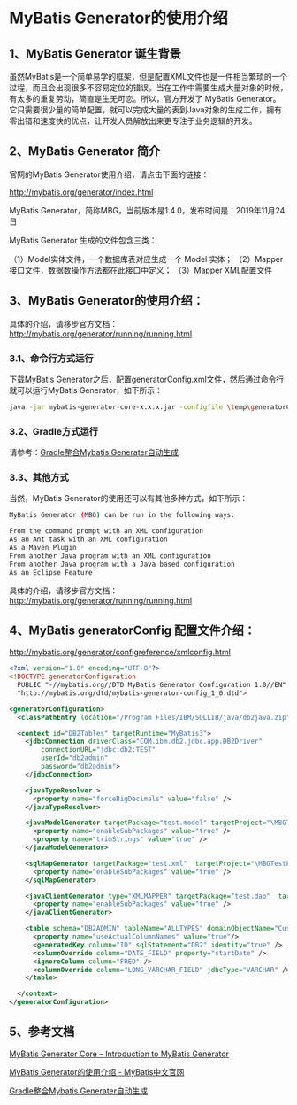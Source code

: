 # MyBatis Generator的使用介绍

## 1、MyBatis Generator 诞生背景

虽然MyBatis是一个简单易学的框架，但是配置XML文件也是一件相当繁琐的一个过程，而且会出现很多不容易定位的错误。当在工作中需要生成大量对象的时候，有太多的重复劳动，简直是生无可恋。所以，官方开发了 MyBatis Generator。它只需要很少量的简单配置，就可以完成大量的表到Java对象的生成工作，拥有零出错和速度快的优点，让开发人员解放出来更专注于业务逻辑的开发。

## 2、MyBatis Generator 简介

官网的MyBatis Generator使用介绍，请点击下面的链接：

http://mybatis.org/generator/index.html

MyBatis Generator，简称MBG，当前版本是1.4.0，发布时间是：2019年11月24日

MyBatis Generator 生成的文件包含三类：

（1）Model实体文件，一个数据库表对应生成一个 Model 实体；
（2）Mapper接口文件，数据数操作方法都在此接口中定义；
（3）Mapper XML配置文件

## 3、MyBatis Generator的使用介绍：

具体的介绍，请移步官方文档：http://mybatis.org/generator/running/running.html

### 3.1、命令行方式运行

下载MyBatis Generator之后，配置generatorConfig.xml文件，然后通过命令行就可以运行MyBatis Generator，如下所示：

```bash
java -jar mybatis-generator-core-x.x.x.jar -configfile \temp\generatorConfig.xml -overwrite
```

### 3.2、Gradle方式运行

请参考：[Gradle整合Mybatis Generater自动生成](https://blog.csdn.net/dgfdhgghd/article/details/126794791)

### 3.3、其他方式

当然，MyBatis Generator的使用还可以有其他多种方式，如下所示：

```bash
MyBatis Generator (MBG) can be run in the following ways:

From the command prompt with an XML configuration
As an Ant task with an XML configuration
As a Maven Plugin
From another Java program with an XML configuration
From another Java program with a Java based configuration
As an Eclipse Feature
```

具体的介绍，请移步官方文档：http://mybatis.org/generator/running/running.html

## 4、MyBatis generatorConfig 配置文件介绍：

http://mybatis.org/generator/configreference/xmlconfig.html

```xml
<?xml version="1.0" encoding="UTF-8"?>
<!DOCTYPE generatorConfiguration
  PUBLIC "-//mybatis.org//DTD MyBatis Generator Configuration 1.0//EN"
  "http://mybatis.org/dtd/mybatis-generator-config_1_0.dtd">

<generatorConfiguration>
  <classPathEntry location="/Program Files/IBM/SQLLIB/java/db2java.zip" />

  <context id="DB2Tables" targetRuntime="MyBatis3">
    <jdbcConnection driverClass="COM.ibm.db2.jdbc.app.DB2Driver"
        connectionURL="jdbc:db2:TEST"
        userId="db2admin"
        password="db2admin">
    </jdbcConnection>

    <javaTypeResolver >
      <property name="forceBigDecimals" value="false" />
    </javaTypeResolver>

    <javaModelGenerator targetPackage="test.model" targetProject="\MBGTestProject\src">
      <property name="enableSubPackages" value="true" />
      <property name="trimStrings" value="true" />
    </javaModelGenerator>

    <sqlMapGenerator targetPackage="test.xml"  targetProject="\MBGTestProject\src">
      <property name="enableSubPackages" value="true" />
    </sqlMapGenerator>

    <javaClientGenerator type="XMLMAPPER" targetPackage="test.dao"  targetProject="\MBGTestProject\src">
      <property name="enableSubPackages" value="true" />
    </javaClientGenerator>

    <table schema="DB2ADMIN" tableName="ALLTYPES" domainObjectName="Customer" >
      <property name="useActualColumnNames" value="true"/>
      <generatedKey column="ID" sqlStatement="DB2" identity="true" />
      <columnOverride column="DATE_FIELD" property="startDate" />
      <ignoreColumn column="FRED" />
      <columnOverride column="LONG_VARCHAR_FIELD" jdbcType="VARCHAR" />
    </table>

  </context>
</generatorConfiguration>

```

## 5、参考文档

[MyBatis Generator Core – Introduction to MyBatis Generator](http://mybatis.org/generator/index.html)

[MyBatis Generator的使用介绍 - MyBatis中文官网](http://www.mybatis.cn/archives/885.html)

[Gradle整合Mybatis Generater自动生成](https://blog.csdn.net/dgfdhgghd/article/details/126794791)

